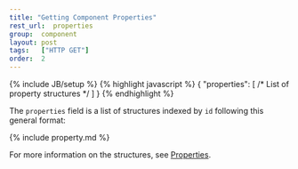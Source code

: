 ```yaml
---
title: "Getting Component Properties"
rest_url:  properties
group:  component
layout: post
tags:   ["HTTP GET"]
order:  2
---
```

{% include JB/setup %}
{% highlight javascript %}
{
    "properties": [
        /* List of property structures */
    ]
}
{% endhighlight %}

The `properties` field is a list of structures indexed by `id` following this general format:

{% include property.md %}

For more information on the structures, see [Properties](/api/properties.html).